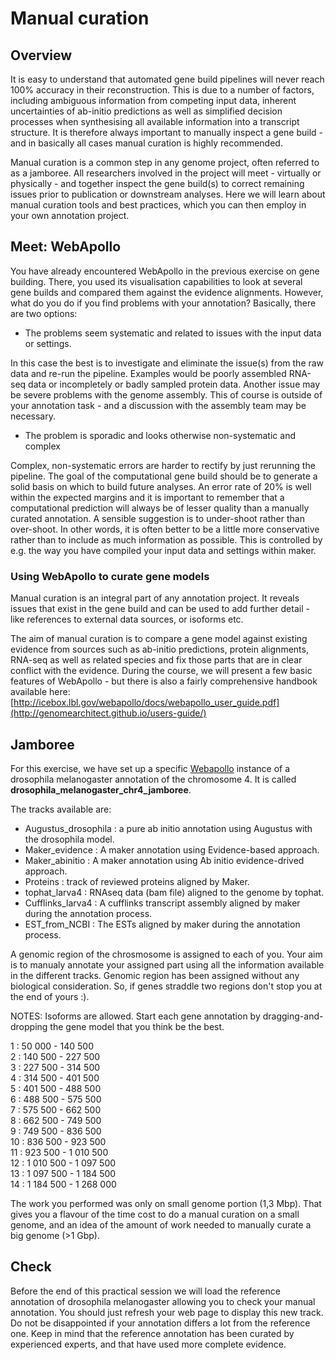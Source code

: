 # Manual curation
## Overview

It is easy to understand that automated gene build pipelines will never reach 100% accuracy in their reconstruction. This is due to a number of factors, including ambiguous information from competing input data, inherent uncertainties of ab-initio predictions as well as simplified decision processes when synthesising all available information into a transcript structure. It is therefore always important to manually inspect a gene build - and in basically all cases manual curation is highly recommended.

Manual curation is a common step in any genome project, often referred to as a jamboree. All researchers involved in the project will meet - virtually or physically - and together inspect the gene build(s) to correct remaining issues prior to publication or downstream analyses. Here we will learn about manual curation tools and best practices, which you can then employ in your own annotation project.
## Meet: WebApollo

You have already encountered WebApollo in the previous exercise on gene building. There, you used its visualisation capabilities to look at several gene builds and compared them against the evidence alignments. However, what do you do if you find problems with your annotation? Basically, there are two options:

- The problems seem systematic and related to issues with the input data or settings.

In this case the best is to investigate and eliminate the issue(s) from the raw data and re-run the pipeline. Examples would be poorly assembled RNA-seq data or incompletely or badly sampled protein data. Another issue may be severe problems with the genome assembly. This of course is outside of your annotation task - and a discussion with the assembly team may be necessary.

- The problem is sporadic and looks otherwise non-systematic and complex

Complex, non-systematic errors are harder to rectify by just rerunning the pipeline. The goal of the computational gene build should be to generate a solid basis on which to build future analyses. An error rate of 20% is well within the expected margins and it is important to remember that a computational prediction will always be of lesser quality than a manually curated annotation. A sensible suggestion is to under-shoot rather than over-shoot. In other words, it is often better to be a little more conservative rather than to include as much information as possible. This is controlled by e.g. the way you have compiled your input data and settings within maker.

### Using WebApollo to curate gene models

Manual curation is an integral part of any annotation project. It reveals issues that exist in the gene build and can be used to add further detail - like references to external data sources, or isoforms etc.

The aim of manual curation is to compare a gene model against existing evidence from sources such as ab-initio predictions, protein alignments, RNA-seq as well as related species and fix those parts that are in clear conflict with the evidence. During the course, we will present a few basic features of WebApollo - but there is also a fairly comprehensive handbook available here: [http://icebox.lbl.gov/webapollo/docs/webapollo_user_guide.pdf](http://genomearchitect.github.io/users-guide/)

## Jamboree

For this exercise, we have set up a specific [Webapollo](http://annotation-prod.scilifelab.se:8080/NBIS_course) instance of a drosophila melanogaster annotation of the chromosome 4. It is called **drosophila\_melanogaster\_chr4\_jamboree**.  

The tracks available are:  

- Augustus_drosophila : a pure ab initio annotation using Augustus with the drosophila model.
- Maker\_evidence : A maker annotation using Evidence-based approach.
- Maker\_abinitio : A maker annotation using Ab initio evidence-drived approach.  
- Proteins : track of reviewed proteins aligned by Maker. 
- tophat_larva4 : RNAseq data (bam file) aligned to the genome by tophat.  
- Cufflinks_larva4 : A cufflinks transcript assembly aligned by maker during the annotation process.
- EST_from_NCBI : The ESTs aligned by maker during the annotation process. 

A genomic region of the chrosmosome is assigned to each of you. Your aim is to manualy annotate your assigned part using all the information available in the different tracks. Genomic region has been assigned without any biological consideration. So, if genes straddle two regions don't stop you at the end of yours :).  

NOTES: Isoforms are allowed. Start each gene annotation by dragging-and-dropping the gene model that you think be the best. 

1 :    	            50 000 - 140 500
<br/>2	:        140 500	- 227 500
<br/>3	:              227 500	- 314 500
<br/>4	:            314 500 - 401 500
<br/>5	:              401 500	- 488 500
<br/>6 :             488 500	- 575 500
<br/>7 :                575 500	- 662 500
<br/>8	:            662 500	- 749 500
<br/>9	:              749 500	- 836 500
<br/>10	:                836 500	- 923 500
<br/>11	:              923 500	- 1 010 500
<br/>12	:              1 010 500	- 1 097 500 
<br/>13 :                1 097 500 - 1 184 500
<br/>14 :                  1 184 500 - 1 268 000

The work you performed was only on small genome portion (1,3 Mbp). That gives you a flavour of the time cost to do a manual curation on a small genome, and an idea of the amount of work needed to manually curate a big genome (>1 Gbp).

## Check

Before the end of this practical session we will load the reference annotation of drosophila melanogaster allowing you to check your manual annotation. You should just refresh your web page to display this new track.  
Do not be disappointed if your annotation differs a lot from the reference one. Keep in mind that the reference annotation has been curated by experienced experts, and that have used more complete evidence.
